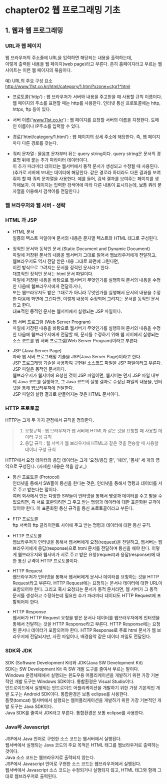 # chapter02 웹 프로그래밍 기초

## 1. 웹과 웹 프로그래밍 
### URL과 웹 페이지 
웹 브라우저의 주소줄에 URL을 입력하면 해당되는 내용을 출력하는데,   
이렇게 출력된 내용을 웹 페이지(web page)라고 부른다. 흔히 홈페이지라고 부르는 웹 사이트는 이런 웹 페이지의 묶음이다.   
  
예) URL의 주요 구성 요소  
http://www.11st.co.kr/html/category/1.html?xzone=ctgr1^html    
  
- 프로토콜('http') : 웹 브라우저가 서버와 내용을 주고받을 때 사용할 규칙 이름이다. 
웹 페이지의 주소를 표현할 때는 http를 사용한다. 
인터넷 통신 프로토콜에는 http, https, ftp 등이 있다.

- 서버 이름('www.11st.co.kr') : 웹 페이지를 요청할 서버의 이름을 지정한다. 
도메인 이름이나 IP주소를 입력할 수 있다. 

- 경로('html/category/1.html') : 웹 페이지의 상세 주소에 해당한다. 즉, 웹 페이지마다 다른 경로를 갖는다. 

- 쿼리 문자열 : 물음표 문자부터 뒤는 query string이다. query string은 문서의 경로명 뒤에 붙는 추가 파라미터 데이터이다.  
이 추가 파라미터 데이터는 웹서버에서 동적 문서가 생성되고 수정될 때 사용된다.
(추가로 서버에 보내는 데이터에 해당한다. 같은 경로라 하더라도 다른 결과를 보여줘야 할 때 쿼리 문자열을 사용한다. 
예를 들어, 검색 결과를 보여주는 페이지를 생각해보자. 이 페이지는 입력한 검색어에 따라 다른 내용이 표시되는데, 보통 쿼리 문자열을 이용해서 검색어를 전달한다.)

### 웹 브라우저와 웹 서버 - 생략

### HTML 과 JSP  
- HTML 문서      
일종의 텍스트 파일이며 문서의 내용은 문자열 텍스트와 HTML 태그로 구성된다.  
  
- 정적인 문서와 동적인 문서 (Static Document and Dynamic Document)     
파일에 저장된 문서의 내용을 웹서버가 그대로 읽어서 웹브라우저에게 전달하고,  
웹브라우저도 역시 전달 받은 내용 그대로 화면에 그린다면,   
이런 방식으로 그려지는 문서를 정적인 문서라고 한다.  
대표적인 정적인 문서는 html 문서 파일이다.      
파일에 저장된 내용을 바탕으로 웹서버가 무엇인가를 실행하여 문서의 내용을 수정한 다음에 웹브라우저에게 전달하거나,   
또는 웹브라우저도 받은 그대로가 아니라 무엇인가를 실행해서 문서의 내용을 수정한 다음에 화면에 그린다면, 이렇게 내용이 수정되어 그려지는 문서를 동적인 문서라고 한다.   
대표적인 동적인 문서는 웹서버에서 실행되는 JSP 파일이다.      

- 웹 서버 프로그램 (Web Server Program)    
파일에 저장된 내용을 바탕으로 웹서버가 무엇인가를 실행하여 문서의 내용을 수정한 다음에 웹브라우저에게 전달할 때, 문서를 수정하기 위해 웹 서버에서 실행되는 소스 코드를 웹 서버 프로그램(Web Server Program)이라고 부른다.

- JSP (Java Server Page)    
자바 웹 서버 프로그래밍 기술을 JSP(Java Server Page)이라고 한다.  
JSP 프로그래밍 기술을 사용하여 구현된 소스코드 파일을 JSP 파일이라고 부른다.  
JSP 파일은 동적인 문서이다.  
웹브라우저가 웹서버에 요청한 것이 JSP 파일이면, 웹서버는 먼저 JSP 파일 내부의 Java 코드를 실행하고, 그 Java 코드의 실행 결과로 수정된 파일의 내용을, 인터넷을 통해 웹브라우저에 전달한다.  
JSP 파일의 실행 결과로 만들어지는 것은 HTML 문서이다.  
  
### HTTP 프로토콜
HTTP는 크게 두 가지 관점에서 규칙을 정의한다.  
>1. 요청규칙 : 웹 브라우저가 웹 서버에 HTML과 같은 것을 요청할 때 사용할 데이터 구성 규칙 
>2. 응답 규칙 : 웹 서버가 웹 브라우저에 HTML과 같은 것을 전송할 때 사용할 데이터 구성 규칙   
  
HTTP에서 요청 데이터와 응답 데이터는 크게 '요청/응답 줄', '헤더', '몸체' 세 개의 영역으로 구성된다. (자세한 내용은 책을 참고,,)   
  
- 통신 프로토콜 (Protocol)    
인터넷을 통해서 SW들이 통신을 한다는 것은, 인터넷을 통해서 명령과 데이터를 서로 주고 받는다는 말이다.  
여러 회사에서 만든 다양한 SW들이 인터넷을 통해서 명령과 데이터를 주고 받을 수 있으려면, 즉 서로 호환되려면 그 주고 받는 명령과 데이터에 대한 표준화된 규격이 있어야 한다. 이 표준화된 통신 규격을 통신 프로토콜이라고 부른다.

- FTP 프로토콜  
ftp 서버와 ftp 클라이언트 사이에 주고 받는 명령과 데이터에 대한 통신 규격.

- HTTP 프로토콜  
웹브라우저가 인터넷을 통해서 웹서버에게 요청(request)을 전달하고, 웹서버는 웹브라우저에게 응답(response)으로 html 문서를 전달하며 통신을 해야 한다. 이렇게 웹브라우저와 웹서버가 서로 주고 받은 요청(request)과 응답(response)에 대한 통신 규격이 HTTP 프로토콜이다.

- HTTP Request  
웹브라우저가 인터넷을 통해서 웹서버에게 문서나 데이터를 요청하는 것을 HTTP Request라고 부른다.
HTTP Request에는 요청되는 문서나 데이터에 대한 URL이 포함되어야 한다.
그리고 혹시 요청되는 문서가 동적 문서라면, 웹 서버가 그 동적 문서를 생성하고 수정하는데 필요한 추가 파라미터 데이터도 HTTP Request에 포함되어야 한다.

- HTTP Response  
웹서버가 HTTP Request 요청을 받은 문서나 데이터를 웹브라우저에게 인터넷을 통해서 전달하는 것을 HTTP Response라고 부른다. HTTP Response에는 요청된 문서나 데이터가 포함되어야 한다.
HTTP Response로 주로 html 문서가 웹 브라우저에 전달되지만, 사진 파일이나, 배경음악 같은 데이터 파일도 전달된다.

### SDK와 JDK   
SDK (Software Development Kit)와 JDK(Java SW Development Kit)     
SDK는 SW Development Kit 즉 SW 개발 도구를 줄여서 부르는 말이다.    
Windows 운영체제에서 실행되는 윈도우용 어플리케이션을 개발하기 위한 가장 기본적인 개발 도구는 Windows SDK이다. 통합환경은 Visual Studio이다.  
안드로이드에서 실행되는 안드로이드 어플리케이션을 개발하기 위한 가장 기본적인 개발 도구는 Android SDK이다. 통합환경은 보통 eclipse를 사용한다.  
톰캣(tomcat) 웹서버에서 실행되는 웹어플리케이션을 개발하기 위한 가장 기본적인 개발 도구는 Java SDK이다.  
Java SDK를 줄여서 JDK라고 부른다. 통합환경은 보통 eclipse를 사용한다.  

### Java와 Javascript   
JSP에서 Java 언어로 구현한 소스 코드는 웹서버에서 실행된다.  
웹서버에서 실행되는 Java 코드의 주요 목적은 HTML 태그를 웹브라우저로 출력하는 것이다.  
Java 소스 코드는 웹브라우저로 출력되지 않는다.  
JSP에서 Javascript 언어로 구현한 소스 코드는 웹브라우저에서 실행된다.  
웹서버에서 Javascript 소스 코드는 수정되거나 실행되지 않고, HTML 태그와 함께 그대로 웹브라우저로 출력된다.  





